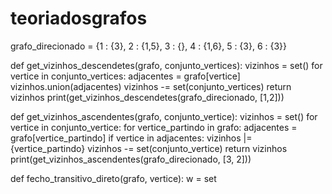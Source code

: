 # teoriadosgrafos
grafo_direcionado = {1 : {3},
                     2 : {1,5},
                     3 : {},
                     4 : {1,6},
                     5 : {3},
                     6 : {3}}

def get_vizinhos_descendetes(grafo, conjunto_vertices):
    vizinhos = set()
    for vertice in conjunto_vertices:
        adjacentes = grafo[vertice]
        vizinhos.union(adjacentes)
        vizinhos -= set(conjunto_vertices)
        return vizinhos
print(get_vizinhos_descendetes(grafo_direcionado, [1,2]))

def get_vizinhos_ascendentes(grafo, conjunto_vertice):
    vizinhos = set()
    for vertice in conjunto_vertice:
        for vertice_partindo in grafo:
            adjacentes = grafo[vertice_partindo]
        if vertice in adjacentes:
                vizinhos |= {vertice_partindo}
    vizinhos -= set(conjunto_vertice)
    return vizinhos
print(get_vizinhos_ascendentes(grafo_direcionado, [3, 2]))

def fecho_transitivo_direto(grafo, vertice):
    w = set






